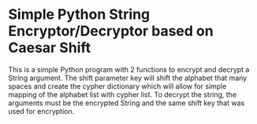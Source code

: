 # Simple Python String Encryptor/Decryptor based on Caesar Shift

This is a simple Python program with 2 functions to encrypt and decrypt a String argument. The shift parameter key will shift the alphabet that many spaces and create the cypher dictionary which will allow for simple mapping of the alphabet list with cypher list. To decrypt the string, the arguments must be the encrypted String and the same shift key that was used for encryption.
